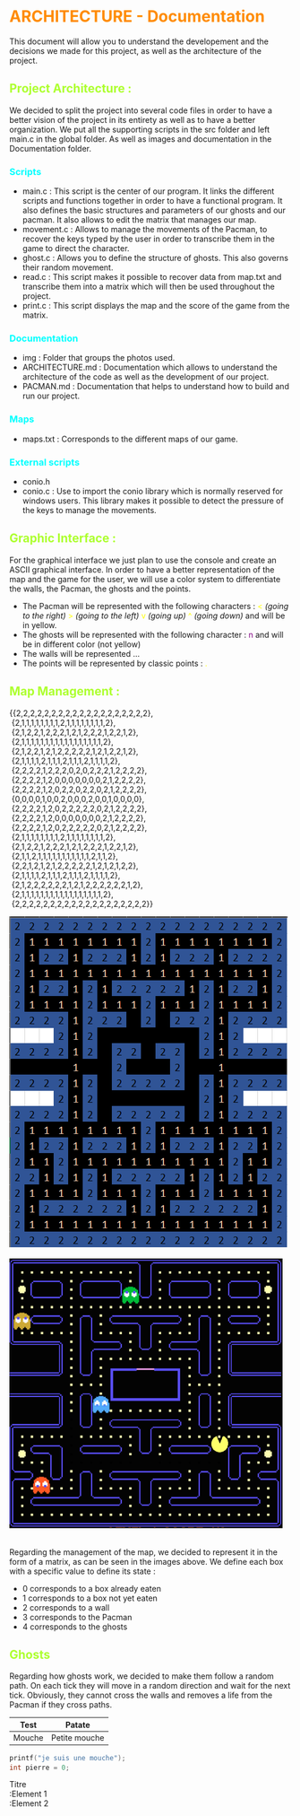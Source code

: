 <font color='darkorange'> ARCHITECTURE - Documentation </font>
======================

This document will allow you to understand the developement and the decisions we made for this project, as well as the architecture of the project. 



<font color='greenyellow'> Project Architecture : </font>
----------------------

We decided to split the project into several code files in order to have a better vision of the project in its entirety as well as to have a better organization.
We put all the supporting scripts in the src folder and left main.c in the global folder. As well as images and documentation in the Documentation folder.

### <font color='aqua'> Scripts </font>
- main.c : This script is the center of our program. It links the different scripts and functions together in order to have a functional program. It also defines the basic structures and parameters of our ghosts and our pacman. It also allows to edit the matrix that manages our map.
- movement.c : Allows to manage the movements of the Pacman, to recover the keys typed by the user in order to transcribe them in the game to direct the character.
- ghost.c : Allows you to define the structure of ghosts. This also governs their random movement.
- read.c : This script makes it possible to recover data from map.txt and transcribe them into a matrix which will then be used throughout the project.
- print.c : This script displays the map and the score of the game from the matrix.

### <font color='aqua'> Documentation </font>
- img : Folder that groups the photos used.
- ARCHITECTURE.md : Documentation which allows to understand the architecture of the code as well as the development of our project.
- PACMAN.md : Documentation that helps to understand how to build and run our project.

### <font color='aqua'> Maps </font>
- maps.txt : Corresponds to the different maps of our game.

### <font color='aqua'> External scripts </font>
- conio.h 
- conio.c : Use to import the conio library which is normally reserved for windows users. This library makes it possible to detect the pressure of the keys to manage the movements.

<font color='greenyellow'> Graphic Interface : </font>
-------------------

For the graphical interface we just plan to use the console and create an ASCII graphical interface.
In order to have a better representation of the map and the game for the user, we will use a color system to differentiate the walls, the Pacman, the ghosts and the points.
- The Pacman will be represented with the following characters : <font color='yellow'> < </font> *(going to the right)*    <font color='yellow'> > </font> *(going to the left)*   <font color='yellow'> v </font> *(going up)*     <font color='yellow'> ^ </font> *(going down)* and will be in yellow.
- The ghosts will be represented with the following character : <font color='purple'> n </font>   and will be in different color (not yellow)
- The walls will be represented ...
- The points will be represented by classic points : <font color='yellow'> . </font>



<font color='greenyellow'> Map Management : </font>
----------------
  
{{2,2,2,2,2,2,2,2,2,2,2,2,2,2,2,2,2,2,2},  
&nbsp;{2,1,1,1,1,1,1,1,1,2,1,1,1,1,1,1,1,1,2},  
&nbsp;{2,1,2,2,1,2,2,2,1,2,1,2,2,2,1,2,2,1,2},  
&nbsp;{2,1,1,1,1,1,1,1,1,1,1,1,1,1,1,1,1,1,2},  
&nbsp;{2,1,2,2,1,2,1,2,2,2,2,2,1,2,1,2,2,1,2},  
&nbsp;{2,1,1,1,1,2,1,1,1,2,1,1,1,2,1,1,1,1,2},  
&nbsp;{2,2,2,2,1,2,2,2,0,2,0,2,2,2,1,2,2,2,2},  
&nbsp;{2,2,2,2,1,2,0,0,0,0,0,0,0,2,1,2,2,2,2},  
&nbsp;{2,2,2,2,1,2,0,2,2,0,2,2,0,2,1,2,2,2,2},  
&nbsp;{0,0,0,0,1,0,0,2,0,0,0,2,0,0,1,0,0,0,0},  
&nbsp;{2,2,2,2,1,2,0,2,2,2,2,2,0,2,1,2,2,2,2},  
&nbsp;{2,2,2,2,1,2,0,0,0,0,0,0,0,2,1,2,2,2,2},  
&nbsp;{2,2,2,2,1,2,0,2,2,2,2,2,0,2,1,2,2,2,2},  
&nbsp;{2,1,1,1,1,1,1,1,1,2,1,1,1,1,1,1,1,1,2},  
&nbsp;{2,1,2,2,1,2,2,2,1,2,1,2,2,2,1,2,2,1,2},  
&nbsp;{2,1,1,2,1,1,1,1,1,1,1,1,1,1,1,2,1,1,2},  
&nbsp;{2,2,1,2,1,2,1,2,2,2,2,2,1,2,1,2,1,2,2},  
&nbsp;{2,1,1,1,1,2,1,1,1,2,1,1,1,2,1,1,1,1,2},  
&nbsp;{2,1,2,2,2,2,2,2,1,2,1,2,2,2,2,2,2,1,2},  
&nbsp;{2,1,1,1,1,1,1,1,1,1,1,1,1,1,1,1,1,1,2},  
&nbsp;{2,2,2,2,2,2,2,2,2,2,2,2,2,2,2,2,2,2,2}}

![Excelmap](img/excelmap.png) &nbsp; &nbsp; &nbsp; &nbsp; &nbsp; ![Pacman](img/pacman.png) &nbsp; &nbsp; &nbsp; &nbsp; &nbsp; &nbsp; &nbsp; &nbsp; 

Regarding the management of the map, we decided to represent it in the form of a matrix, as can be seen in the images above.
We define each box with a specific value to define its state : 

- 0 corresponds to a box already eaten
- 1 corresponds to a box not yet eaten
- 2 corresponds to a wall
- 3 corresponds to the Pacman
- 4 corresponds to the ghosts

 <font color='greenyellow'> Ghosts </font>
------

Regarding how ghosts work, we decided to make them follow a random path. 
On each tick they will move in a random direction and wait for the next tick. Obviously, they cannot cross the walls and removes a life from the Pacman if they cross paths.



Test | Patate
-----|-------
Mouche | Petite mouche

```c
printf("je suis une mouche");
int pierre = 0;
```

Titre   
:Element 1     
:Element 2     